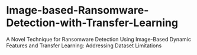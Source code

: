 # Image-based-Ransomware-Detection-with-Transfer-Learning
A Novel Technique for Ransomware Detection Using Image-Based Dynamic Features and Transfer Learning: Addressing Dataset Limitations

